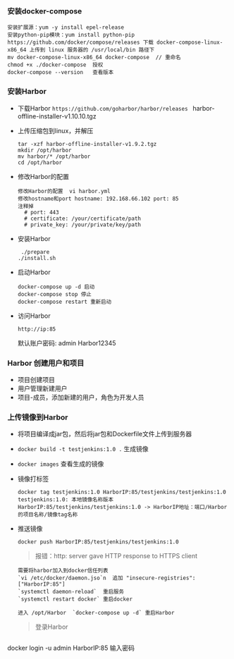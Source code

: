 ### 安装docker-compose

```
安装扩展源：yum -y install epel-release
安装python-pip模块：yum install python-pip
https://github.com/docker/compose/releases 下载 docker-compose-linux-x86_64 上传到 linux 服务器的 /usr/local/bin 路径下
mv docker-compose-linux-x86_64 docker-compose  // 重命名
chmod +x ./docker-compose  授权
docker-compose --version   查看版本
```



### 安装Harbor

* 下载Harbor `https://github.com/goharbor/harbor/releases `  harbor-offline-installer-v1.10.10.tgz

* 上传压缩包到linux，并解压

  ```
  tar -xzf harbor-offline-installer-v1.9.2.tgz 
  mkdir /opt/harbor
  mv harbor/* /opt/harbor
  cd /opt/harbor
  ```

* 修改Harbor的配置

  ```
  修改Harbor的配置  vi harbor.yml
  修改hostname和port hostname: 192.168.66.102 port: 85
  注释掉   
  	# port: 443
    # certificate: /your/certificate/path
    # private_key: /your/private/key/path
  ```

* 安装Harbor  

  ```
   ./prepare    
  ./install.sh
  ```

* 启动Harbor

   ```
  docker-compose up -d 启动 
  docker-compose stop 停止 
  docker-compose restart 重新启动
  ```

* 访问Harbor

  ` http://ip:85 ` 

  默认账户密码:  admin   Harbor12345



### Harbor 创建用户和项目

* 项目创建项目
* 用户管理新建用户
* 项目-成员，添加新建的用户，角色为开发人员



### 上传镜像到Harbor

* 将项目编译成jar包，然后将jar包和Dockerfile文件上传到服务器

* `docker build -t testjenkins:1.0 .`  生成镜像

* `docker images` 查看生成的镜像

* 镜像打标签

  ```
  docker tag testjenkins:1.0 HarborIP:85/testjenkins/testjenkins:1.0
  testjenkins:1.0: 本地镜像名称版本
  HarborIP:85/testjenkins/testjenkins:1.0 -> HarborIP地址：端口/Harbor的项目名称/镜像tag名称
  ```

* 推送镜像

  `docker push HarborIP:85/testjenkins/testjenkins:1.0`

  

  > 报错：http: server gave HTTP response to HTTPS client

  ```
  需要将harbor加入到docker信任列表
  `vi /etc/docker/daemon.jso`n  追加 "insecure-registries": ["HarborIP:85"]
  `systemctl daemon-reload`  重启服务
  `systemctl restart docker` 重启docker

  进入 /opt/Harbor  `docker-compose up -d` 重启Harbor
  ```

  

  > 登录Harbor

  ```
 docker login -u admin HarborIP:85
 输入密码  
  ```

  
